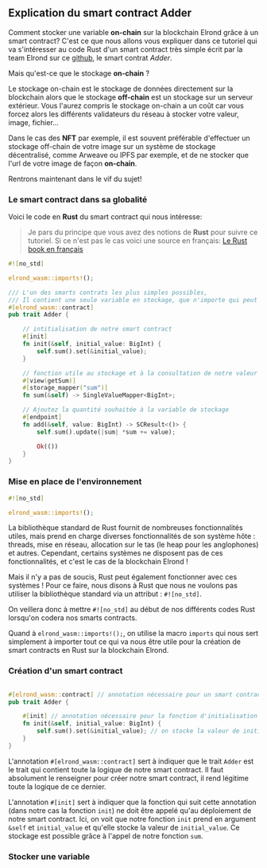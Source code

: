## Explication du smart contract Adder

Comment stocker une variable **on-chain** sur la blockchain Elrond grâce à un smart contract? C'est ce que nous allons vous expliquer dans ce tutoriel qui va s'intéresser au code Rust d'un smart contract très simple écrit par la team Elrond sur ce [github](https://github.com/ElrondNetwork/elrond-wasm-rs/blob/v0.18.1/contracts/examples/adder/src/adder.rs), le smart contrat _Adder_.

Mais qu'est-ce que le stockage **on-chain** ?

Le stockage on-chain est le stockage de données directement sur la blockchain alors que le stockage **off-chain** est un stockage sur un serveur extérieur. Vous l'aurez compris le stockage on-chain a un coût car vous forcez alors les différents validateurs du réseau à stocker votre valeur, image, fichier...

Dans le cas des **NFT** par exemple, il est souvent préférable d'effectuer un stockage off-chain de votre image sur un système de stockage décentralisé, comme Arweave ou IPFS par exemple, et de ne stocker que l'url de votre image de façon **on-chain**.

Rentrons maintenant dans le vif du sujet!

### Le smart contract dans sa globalité

Voici le code en **Rust** du smart contract qui nous intéresse:

> Je pars du principe que vous avez des notions de **Rust** pour suivre ce tutoriel. Si ce n'est pas le cas voici une source en français: [Le Rust book en français](https://jimskapt.github.io/rust-book-fr/)

```rust
#![no_std]

elrond_wasm::imports!();

/// L'un des smarts contrats les plus simples possibles,
/// Il contient une seule variable en stockage, que n'importe qui peut incrémenter.
#[elrond_wasm::contract]
pub trait Adder {

    // intitialisation de notre smart contract
    #[init]
    fn init(&self, initial_value: BigInt) {
        self.sum().set(&initial_value);
    }

    // fonction utile au stockage et à la consultation de notre valeur
    #[view(getSum)]
    #[storage_mapper("sum")]
    fn sum(&self) -> SingleValueMapper<BigInt>;

    // Ajoutez la quantité souhaitée à la variable de stockage
    #[endpoint]
    fn add(&self, value: BigInt) -> SCResult<()> {
        self.sum().update(|sum| *sum += value);

        Ok(())
    }
}
```

### Mise en place de l'environnement

```rust
#![no_std]

elrond_wasm::imports!();
```

La bibliothèque standard de Rust fournit de nombreuses fonctionnalités utiles, mais prend en charge diverses fonctionnalités de son système hôte : threads, mise en réseau, allocation sur le tas (le heap pour les anglophones) et autres. Cependant, certains systèmes ne disposent pas de ces fonctionnalités, et c'est le cas de la blockchain Elrond !

Mais il n'y a pas de soucis, Rust peut également fonctionner avec ces systèmes ! Pour ce faire, nous disons à Rust que nous ne voulons pas utiliser la bibliothèque standard via un attribut : `#![no_std]`.

On veillera donc à mettre `#![no_std]` au début de nos différents codes Rust lorsqu'on codera nos smarts contracts.

Quand à `elrond_wasm::imports!();`, on utilise la macro `imports` qui nous sert simplement à importer tout ce qui va nous être utile pour la création de smart contracts en Rust sur la blockchain Elrond.

### Création d'un smart contract

```rust

#[elrond_wasm::contract] // annotation nécessaire pour un smart contract
pub trait Adder {

    #[init] // annotation nécessaire pour la fonction d'initialisation de notre smart contract
    fn init(&self, initial_value: BigInt) {
        self.sum().set(&initial_value); // on stocke la valeur de initial_value
    }
}
```

L'annotation `#[elrond_wasm::contract]` sert à indiquer que le trait `Adder` est le trait qui contient toute la logique de notre smart contract. Il faut absolument le renseigner pour créer notre smart contract, il rend légitime toute la logique de ce dernier.

L'annotation `#[init]` sert à indiquer que la fonction qui suit cette annotation (dans notre cas la fonction `init`) ne doit être appelé qu'au déploiement de notre smart contract. Ici, on voit que notre fonction `init` prend en argument `&self` et `initial_value` et qu'elle stocke la valeur de `initial_value`. Ce stockage est possible grâce à l'appel de notre fonction `sum`.

### Stocker une variable
